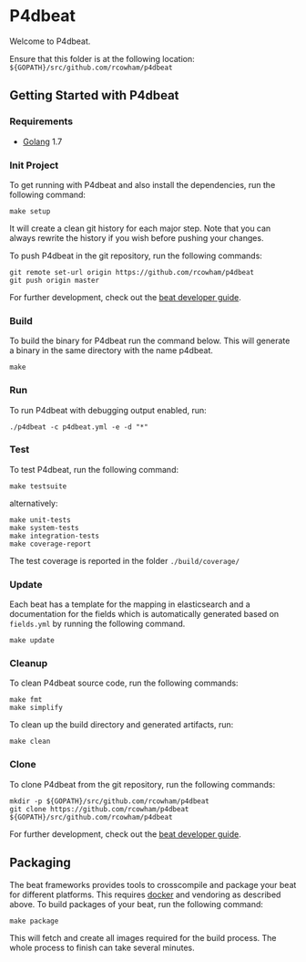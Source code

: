 # P4dbeat

Welcome to P4dbeat.

Ensure that this folder is at the following location:
`${GOPATH}/src/github.com/rcowham/p4dbeat`

## Getting Started with P4dbeat

### Requirements

* [Golang](https://golang.org/dl/) 1.7

### Init Project
To get running with P4dbeat and also install the
dependencies, run the following command:

```
make setup
```

It will create a clean git history for each major step. Note that you can always rewrite the history if you wish before pushing your changes.

To push P4dbeat in the git repository, run the following commands:

```
git remote set-url origin https://github.com/rcowham/p4dbeat
git push origin master
```

For further development, check out the [beat developer guide](https://www.elastic.co/guide/en/beats/libbeat/current/new-beat.html).

### Build

To build the binary for P4dbeat run the command below. This will generate a binary
in the same directory with the name p4dbeat.

```
make
```


### Run

To run P4dbeat with debugging output enabled, run:

```
./p4dbeat -c p4dbeat.yml -e -d "*"
```


### Test

To test P4dbeat, run the following command:

```
make testsuite
```

alternatively:
```
make unit-tests
make system-tests
make integration-tests
make coverage-report
```

The test coverage is reported in the folder `./build/coverage/`

### Update

Each beat has a template for the mapping in elasticsearch and a documentation for the fields
which is automatically generated based on `fields.yml` by running the following command.

```
make update
```


### Cleanup

To clean  P4dbeat source code, run the following commands:

```
make fmt
make simplify
```

To clean up the build directory and generated artifacts, run:

```
make clean
```


### Clone

To clone P4dbeat from the git repository, run the following commands:

```
mkdir -p ${GOPATH}/src/github.com/rcowham/p4dbeat
git clone https://github.com/rcowham/p4dbeat ${GOPATH}/src/github.com/rcowham/p4dbeat
```


For further development, check out the [beat developer guide](https://www.elastic.co/guide/en/beats/libbeat/current/new-beat.html).


## Packaging

The beat frameworks provides tools to crosscompile and package your beat for different platforms. This requires [docker](https://www.docker.com/) and vendoring as described above. To build packages of your beat, run the following command:

```
make package
```

This will fetch and create all images required for the build process. The whole process to finish can take several minutes.
